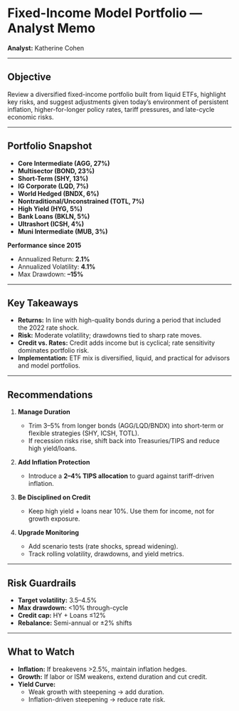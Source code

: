 # Fixed-Income Model Portfolio — Analyst Memo  
**Analyst:** Katherine Cohen  

---

## Objective  
Review a diversified fixed-income portfolio built from liquid ETFs, highlight key risks, and suggest adjustments given today’s environment of persistent inflation, higher-for-longer policy rates, tariff pressures, and late-cycle economic risks.  

---

## Portfolio Snapshot  
- **Core Intermediate (AGG, 27%)**  
- **Multisector (BOND, 23%)**  
- **Short-Term (SHY, 13%)**  
- **IG Corporate (LQD, 7%)**  
- **World Hedged (BNDX, 6%)**  
- **Nontraditional/Unconstrained (TOTL, 7%)**  
- **High Yield (HYG, 5%)**  
- **Bank Loans (BKLN, 5%)**  
- **Ultrashort (ICSH, 4%)**  
- **Muni Intermediate (MUB, 3%)**

**Performance since 2015**  
- Annualized Return: **2.1%**  
- Annualized Volatility: **4.1%**  
- Max Drawdown: **–15%**  

---

## Key Takeaways  
- **Returns:** In line with high-quality bonds during a period that included the 2022 rate shock.  
- **Risk:** Moderate volatility; drawdowns tied to sharp rate moves.  
- **Credit vs. Rates:** Credit adds income but is cyclical; rate sensitivity dominates portfolio risk.  
- **Implementation:** ETF mix is diversified, liquid, and practical for advisors and model portfolios.  

---

## Recommendations  
1. **Manage Duration**  
   - Trim 3–5% from longer bonds (AGG/LQD/BNDX) into short-term or flexible strategies (SHY, ICSH, TOTL).  
   - If recession risks rise, shift back into Treasuries/TIPS and reduce high yield/loans.  

2. **Add Inflation Protection**  
   - Introduce a **2–4% TIPS allocation** to guard against tariff-driven inflation.  

3. **Be Disciplined on Credit**  
   - Keep high yield + loans near 10%. Use them for income, not for growth exposure.  

4. **Upgrade Monitoring**  
   - Add scenario tests (rate shocks, spread widening).  
   - Track rolling volatility, drawdowns, and yield metrics.  

---

## Risk Guardrails  
- **Target volatility:** 3.5–4.5%  
- **Max drawdown:** <10% through-cycle  
- **Credit cap:** HY + Loans ≤12%  
- **Rebalance:** Semi-annual or ±2% shifts  

---

## What to Watch  
- **Inflation:** If breakevens >2.5%, maintain inflation hedges.  
- **Growth:** If labor or ISM weakens, extend duration and cut credit.  
- **Yield Curve:**  
  - Weak growth with steepening → add duration.  
  - Inflation-driven steepening → reduce rate risk.  

